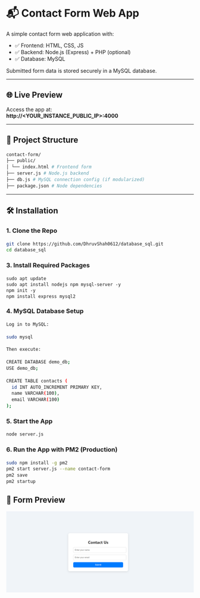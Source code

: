 # 📬 Contact Form Web App

A simple contact form web application with:

- ✅ Frontend: HTML, CSS, JS  
- ✅ Backend: Node.js (Express) + PHP (optional)  
- ✅ Database: MySQL

Submitted form data is stored securely in a MySQL database.

---

## 🌐 Live Preview

Access the app at:  
**http://<YOUR_INSTANCE_PUBLIC_IP>:4000**

---

## 📁 Project Structure
```bash
contact-form/
├── public/
│ └── index.html # Frontend form
├── server.js # Node.js backend
├── db.js # MySQL connection config (if modularized)
├── package.json # Node dependencies
```

---

## 🛠️ Installation

### 1. Clone the Repo

```bash
git clone https://github.com/DhruvShah0612/database_sql.git
cd database_sql
```

### 3. Install Required Packages
```
sudo apt update
sudo apt install nodejs npm mysql-server -y
npm init -y
npm install express mysql2
```

### 4. MySQL Database Setup
``` bash
Log in to MySQL:

sudo mysql

Then execute:

CREATE DATABASE demo_db;
USE demo_db;

CREATE TABLE contacts (
  id INT AUTO_INCREMENT PRIMARY KEY,
  name VARCHAR(100),
  email VARCHAR(100)
);
```

### 5. Start the App
```bash
node server.js
```

### 6. Run the App with PM2 (Production)
```bash
sudo npm install -g pm2
pm2 start server.js --name contact-form
pm2 save
pm2 startup
```

## 📸 Form Preview

![Form Preview](form.png)
